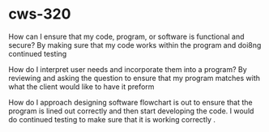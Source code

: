 # cws-320

How can I ensure that my code, program, or software is functional and secure?
 By making sure that my code works within the program and doi8ng continued testing 

How do I interpret user needs and incorporate them into a program?
By reviewing and asking the question to ensure that my program matches with what the client would like to have it preform 

How do I approach designing software
  flowchart is out to ensure that the program is lined out correctly and then start developing the code. I would do continued testing to make sure that it is working correctly . 
